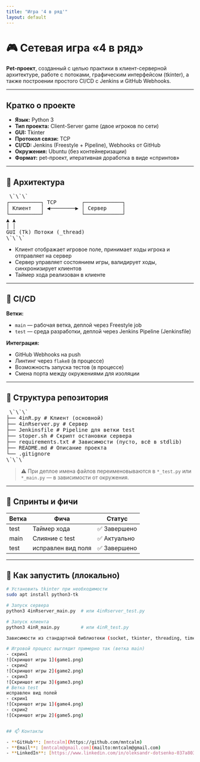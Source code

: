```yaml
---
title: "Игра '4 в ряд'"
layout: default
---
```

# 🎮 Сетевая игра «4 в ряд»

**Pet-проект**, созданный с целью практики в клиент-серверной архитектуре, 
работе с потоками, графическим интерфейсом (tkinter), а также построении 
простого CI/CD с Jenkins и GitHub Webhooks.

---

##  Кратко о проекте

- **Язык:** Python 3
- **Тип проекта:** Client-Server game (двое игроков по сети)
- **GUI:** Tkinter
- **Протокол связи:** TCP
- **CI/CD:** Jenkins (Freestyle + Pipeline), Webhooks от GitHub
- **Окружения:** Ubuntu (без контейнеризации)
- **Формат:** pet-проект, итеративная доработка в виде «спринтов»

---

## 🧩 Архитектура
<pre> \`\`\`
┌──────────┐ TCP        ┌────────────┐
│ Клиент   │ ◀────────▶ │ Сервер     │
└──────────┘            └────────────┘
▲ ▲
│ │
GUI (Tk) Потоки (_thread)
\`\`\` </pre>

- Клиент отображает игровое поле, принимает ходы игрока и отправляет на сервер
- Сервер управляет состоянием игры, валидирует ходы, синхронизирует клиентов
- Таймер хода реализован в клиенте

---

## 🧪 CI/CD

**Ветки:**

- `main` — рабочая ветка, деплой через Freestyle job
- `test` — среда разработки, деплой через Jenkins Pipeline (Jenkinsfile)

**Интеграция:**
- GitHub Webhooks на push
- Линтинг через `flake8` (в процессе)
- Возможность запуска тестов (в процессе)
- Смена порта между окружениями для изоляции

---

## 📂 Структура репозитория

<pre> \`\`\`
├── 4inR.py # Клиент (основной)
├── 4inRserver.py # Сервер
├── Jenkinsfile # Pipeline для ветки test
├── stoper.sh # Скрипт остановки сервера
├── requirements.txt # Зависимости (пусто, всё в stdlib)
├── README.md # Описание проекта
└── .gitignore
\`\`\` </pre>


> ⚠️ При деплое имена файлов переименовываются в `*_test.py` или `*_main.py` — в зависимости от окружения.

---

## 🔄 Спринты и фичи

| Ветка | Фича              | Статус     |
|-------|-------------------|------------|
| test  | Таймер хода       | ✅ Завершено |
| main  | Слияние с test    | ✅ Актуально |
| test  | исправлен вид поля| ✅ Завершено |

---

## 🧱 Как запустить (ллокально)

```bash
# Установить tkinter при необходимости
sudo apt install python3-tk

# Запуск сервера
python3 4inRserver_main.py  # или 4inRserver_test.py

# Запуск клиента
python3 4inR_main.py        # или 4inR_test.py

Зависимости из стандартной библиотеки (socket, tkinter, threading, time)

# Игровой процесс выглядит примерно так (ветка main)
- скрин1
![Скриншот игры 1](game1.png)
- скрин2
![Скриншот игры 2](game2.png)
- скрин3
![Скриншот игры 3](game3.png)
# Ветка test
исправлен вид полей
- скрин1
![Скриншот игры 1](game4.png)
- скрин2
![Скриншот игры 2](game5.png)


## 📫 Контакты

- **GitHub**: [mntcalm](https://github.com/mntcalm)
- **Email**: [mntcalm@gmail.com](mailto:mntcalm@gmail.com)
- **LinkedIn**: [https://www.linkedin.com/in/oleksandr-dotsenko-037a8037](https://www.linkedin.com/in/oleksandr-dotsenko-037a8037)
